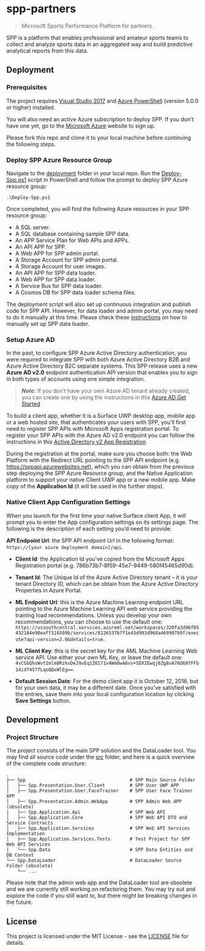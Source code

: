 ﻿spp-partners
================================================
> Microsoft Sports Performance Platform for partners.

SPP is a platform that enables professional and amateur sports teams to collect and analyze sports data in an aggregated way and build predictive analytical reports from this data.

## Deployment

### Prerequisites

The project requires [Visual Studio 2017](https://www.visualstudio.com/) and [Azure PowerShell](https://docs.microsoft.com/en-us/powershell/azure/install-azurerm-ps) (version 5.0.0 or higher) installed.

You will also need an active Azure subscription to deploy SPP. If you don't have one yet, go to the [Microsoft Azure](https://azure.microsoft.com) website to sign up.

Please fork this repo and clone it to your local machine before continuing the following steps.

### Deploy SPP Azure Resource Group

Navigate to the [deployment](deployment) folder in your local repo. Run the [Deploy-Spp.ps1](deployment/Deploy-Spp.ps1) script in PowerShell and follow the prompt to deploy SPP Azure resource group:

```
.\Deploy-Spp.ps1
```

Once completed, you will find the following Azure resources in your SPP resource group:
 - A SQL server.
 - A SQL database containing sample SPP data.
 - An APP Service Plan for Web APIs and APPs.
 - An API APP for SPP.
 - A Web APP for SPP admin portal.
 - A Storage Account for SPP admin portal.
 - A Storage Account for user images.
 - An API APP for SPP data loader.
 - A Web APP for SPP data loader.
 - A Service Bus for SPP data loader.
 - A Cosmos DB for SPP data loader schema files.

The deployment script will also set up continuous integration and publish code for SPP API. However, for data loader and admin portal, you may need to do it manually at this time. Please check these [instructions](src/Spp.DataLoader/README.md) on how to manually set up SPP data loader.

### Setup Azure AD

In the past, to configure SPP Azure Active Directory authentication, you were required to integrate SPP with both Azure Active Directory B2B and Azure Active Directory B2C separate systems. This SPP release uses a new **Azure AD v2.0** endpoint authentication API version that enables you to sign in both types of accounts using one simple integration.

> ***Note:*** If you don’t have your own Azure AD tenant already created, you can create one by using the instructions in this [Azure AD Get Started]( https://docs.microsoft.com/en-us/azure/active-directory/get-started-azure-ad)

To build a client app, whether it is a Surface UWP desktop app, mobile app or a web hosted site, that authenticates your users with SPP, you’ll first need to register SPP APIs with Microsoft Apps registration portal. To register your SPP APIs with the Azure AD v2.0 endpoint you can follow the instructions in this [Active Directory v2 App Registration](https://docs.microsoft.com/en-us/azure/active-directory/develop/active-directory-v2-app-registration).

During the registration at the portal, make sure you choose both: the Web Platform with the Redirect URL pointing to the SPP API endpoint (e.g. https://sppapi.azurewebsites.net), which you can obtain from the previous step deploying the SPP Azure Resource group, and the Native Application platform to support your native Client UWP app or a new mobile app.
Make copy of the **Application Id** (it will be used in the further steps).

### Native Client App Configuration Settings

When you launch for the first time your native Surface client App, it will prompt you to enter the App configuration settings on its settings page. The following is the description of each setting you’d need to provide:

**API Endpoint Url**: the SPP API endpoint Url in the following format: `https://[your azure deployment domain]/api`.

- **Client Id**: the Application Id you’ve copied from the Microsoft Apps Registration portal (e.g. 786b73b7-8f59-45e7-9449-580f45465d90d).

- **Tenant Id**: The Unique Id of the Azure Active Directory tenant – it is your tenant Directory ID, which can be obtain from the Azure Active Directory Properties in Azure Portal.

- **ML Endpoint Url**: this is the Azure Machine Learning endpoint URL pointing to the Azure Machine Learning API web service providing the training load recommendations. Unless you develop your own recommendations, you can choose to use the default one: ` https://ussouthcentral.services.azureml.net/workspaces/320fa3d96f05432184e98eaff316509b/services/8126537b7f1e43d993d968a469907b9f/execute?api-version=2.0&details=true`.

- **ML Client Key**: this is the secret key for the AML Machine Learning Web service API. Use either your own ML Key, or leave the default one: `4vCGbQhsWvt1mlm8RzkvDeJ9vEq1Z6I71v4Wm8wA6vv+SDXIEwqj6Zg8vA76O68fFFb14idf4577LqoQQxWlEg==`.

- **Default Session Date**: For the demo client app it is October 12, 2016, but for your own data, it may be a different date.
Once you’ve satisfied with the entries, save them into your local configuration location by clicking **Save Settings** button.


## Development

### Project Structure

The project consists of the main SPP solution and the DataLoader tool. You may find all source code under the [src](src) folder, and here is a quick overview of the complete code structure:

    .
    ├── Spp                                      # SPP Main Source Folder
    │   ├── Spp.Presentation.User.Client         # SPP User UWP APP
    │   ├── Spp.Presentation.User.FaceTrainer    # SPP User Face Trainer APP
    │   ├── Spp.Presentation.Admin.WebApp        # SPP Admin Web APP (obsolete)
    │   ├── Spp.Application.Api                  # SPP Web API
    │   ├── Spp.Application.Core                 # SPP Web API DTO and Service Contracts
    │   ├── Spp.Application.Services             # SPP Web API Services Implementation
    │   ├── Spp.Application.Services.Tests       # Test Project for SPP Web API Services
    │   └── Spp.Data                             # SPP Data Entities and DB Context
    └── Spp.DataLoader                           # DataLoader Source Folder (obsolete)
        └── ...

Please note that the admin web app and the DataLoader tool are obsolete and we are currently still working on refactoring them. You may try out and explore the code if you still want to, but there might be breaking changes in the future.

## License

This project is licensed under the MIT License - see the [LICENSE](LICENSE) file for details.

